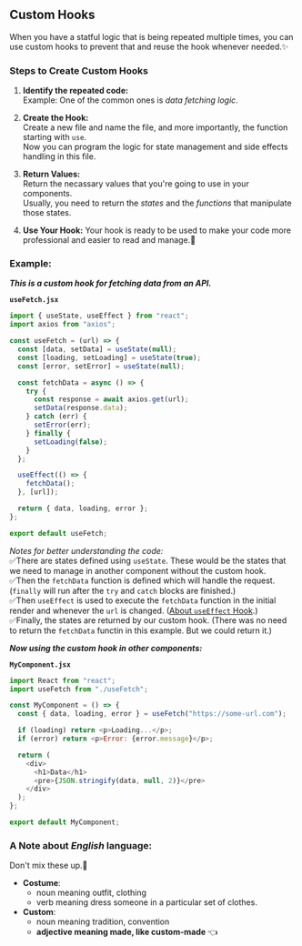 ## Custom Hooks

When you have a statful logic that is being repeated multiple times, you can use custom hooks to prevent that and reuse the hook whenever needed.✨

### Steps to Create Custom Hooks

1. **Identify the repeated code:**  
   Example: One of the common ones is _data fetching logic_.

2. **Create the Hook:**  
   Create a new file and name the file, and more importantly, the function starting with `use`.  
   Now you can program the logic for state management and side effects handling in this file.

3. **Return Values:**  
   Return the necassary values that you're going to use in your components.  
   Usually, you need to return the _states_ and the _functions_ that manipulate those states.

4. **Use Your Hook:**
   Your hook is ready to be used to make your code more professional and easier to read and manage.🎉

### Example:

**_This is a custom hook for fetching data from an API._**

**`useFetch.jsx`**

```javascript
import { useState, useEffect } from "react";
import axios from "axios";

const useFetch = (url) => {
  const [data, setData] = useState(null);
  const [loading, setLoading] = useState(true);
  const [error, setError] = useState(null);

  const fetchData = async () => {
    try {
      const response = await axios.get(url);
      setData(response.data);
    } catch (err) {
      setError(err);
    } finally {
      setLoading(false);
    }
  };

  useEffect(() => {
    fetchData();
  }, [url]);

  return { data, loading, error };
};

export default useFetch;
```

_Notes for better understanding the code:_  
✅There are states defined using `useState`. These would be the states that we need to manage in another component without the custom hook.  
✅Then the `fetchData` function is defined which will handle the request. (`finally` will run after the `try` and `catch` blocks are finished.)  
✅Then `useEffect` is used to execute the `fetchData` function in the initial render and whenever the `url` is changed. ([About `useEffect` Hook](../useEffect.md).)  
✅Finally, the states are returned by our custom hook. (There was no need to return the `fetchData` functin in this example. But we could return it.)

**_Now using the custom hook in other components:_**

**`MyComponent.jsx`**

```javascript
import React from "react";
import useFetch from "./useFetch";

const MyComponent = () => {
  const { data, loading, error } = useFetch("https://some-url.com");

  if (loading) return <p>Loading...</p>;
  if (error) return <p>Error: {error.message}</p>;

  return (
    <div>
      <h1>Data</h1>
      <pre>{JSON.stringify(data, null, 2)}</pre>
    </div>
  );
};

export default MyComponent;
```

### A Note about _English_ language:

Don't mix these up.👀

- **Costume**:
  - noun meaning outfit, clothing
  - verb meaning dress someone in a particular set of clothes.
- **Custom**:
  - noun meaning tradition, convention
  - **adjective meaning made, like custom-made** 👈
